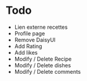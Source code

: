 # Todo

- Lien externe recettes
- Profile page
- Remove DaisyUI
- Add Rating
- Add likes
- Modify / Delete Recipe
- Modify / Delete dishes
- Modify / Delete comments
